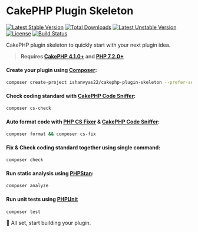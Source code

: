 # CakePHP Plugin Skeleton

[![Latest Stable Version](https://poser.pugx.org/ishanvyas22/cakephp-plugin-skeleton/v)](//packagist.org/packages/ishanvyas22/cakephp-plugin-skeleton)
[![Total Downloads](https://poser.pugx.org/ishanvyas22/cakephp-plugin-skeleton/downloads)](//packagist.org/packages/ishanvyas22/cakephp-plugin-skeleton)
[![Latest Unstable Version](https://poser.pugx.org/ishanvyas22/cakephp-plugin-skeleton/v/unstable)](//packagist.org/packages/ishanvyas22/cakephp-plugin-skeleton)
[![License](https://poser.pugx.org/ishanvyas22/cakephp-plugin-skeleton/license)](//packagist.org/packages/ishanvyas22/cakephp-plugin-skeleton)
[![Build Status](https://travis-ci.com/ishanvyas22/cakephp-plugin-skeleton.svg?branch=master)](https://travis-ci.com/ishanvyas22/cakephp-plugin-skeleton)

CakePHP plugin skeleton to quickly start with your next plugin idea.

> **Requires [CakePHP 4.1.0+](https://book.cakephp.org/4/en/index.html) and [PHP 7.2.0+](https://php.net/releases/)**


#### Create your plugin using [Composer](https://getcomposer.org):

```bash
composer create-project ishanvyas22/cakephp-plugin-skeleton --prefer-source my-awesome-plugin
```

#### Check coding standard with [CakePHP Code Sniffer](https://github.com/cakephp/cakephp-codesniffer):
```bash
composer cs-check
```

#### Auto format code with [PHP CS Fixer](https://github.com/FriendsOfPhp/PHP-CS-Fixer) & [CakePHP Code Sniffer](https://github.com/cakephp/cakephp-codesniffer):
```bash
composer format && composer cs-fix
```

#### Fix & Check coding standard together using single command:
```bash
composer check
```

#### Run static analysis using [PHPStan](https://github.com/phpstan/phpstan/):
```bash
composer analyze
```

#### Run unit tests using [PHPUnit](https://github.com/sebastianbergmann/phpunit)
```bash
composer test
```

👷 All set, start building your plugin.
